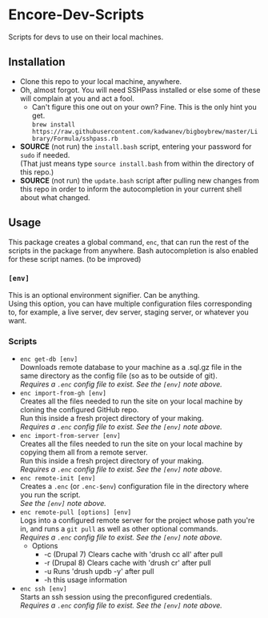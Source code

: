 # Encore-Dev-Scripts
Scripts for devs to use on their local machines.

## Installation
- Clone this repo to your local machine, anywhere.
- Oh, almost forgot. You will need SSHPass installed or else some of these
  will complain at you and act a fool.
  - Can't figure this one out on your own? Fine. This is the only hint you get.\
    `brew install https://raw.githubusercontent.com/kadwanev/bigboybrew/master/Library/Formula/sshpass.rb`
- **SOURCE** (not run) the `install.bash` script, entering your password for
  `sudo` if needed.\
  (That just means type `source install.bash` from within the directory of this repo.)
- **SOURCE** (not run) the `update.bash` script after pulling new changes from
  this repo in order to inform the autocompletion in your current shell about
  what changed.

## Usage
This package creates a global command, `enc`, that can run the rest of the scripts
in the package from anywhere. Bash autocompletion is also enabled for these
script names. (to be improved)

### `[env]`
This is an optional environment signifier. Can be anything.\
Using this option, you can have multiple configuration files corresponding to,
for example, a live server, dev server, staging server, or whatever you want.

### Scripts
- `enc get-db [env]`\
    Downloads remote database to your machine as a .sql.gz file in the same
    directory as the config file (so as to be outside of git).\
    *Requires a `.enc` config file to exist. See the `[env]` note above.*
- `enc import-from-gh [env]`\
    Creates all the files needed to run the site on your local machine
    by cloning the configured GitHub repo.\
    Run this inside a fresh project directory of your making.\
    *Requires a `.enc` config file to exist. See the `[env]` note above.*
- `enc import-from-server [env]`\
    Creates all the files needed to run the site on your local machine
    by copying them all from a remote server.\
    Run this inside a fresh project directory of your making.\
    *Requires a `.enc` config file to exist. See the `[env]` note above.*
- `enc remote-init [env]`\
    Creates a `.enc` (or `.enc-$env`) configuration file in the directory
    where you run the script.\
    *See the `[env]` note above.*
- `enc remote-pull [options] [env]`\
    Logs into a configured remote server for the project whose path you're in,
    and runs a `git pull` as well as other optional commands.\
    *Requires a `.enc` config file to exist. See the `[env]` note above.*
  * Options
    * -c    (Drupal 7) Clears cache with 'drush cc all' after pull
    * -r    (Drupal 8) Clears cache with 'drush cr' after pull
    * -u    Runs 'drush updb -y' after pull
    * -h    this usage information
- `enc ssh [env]`\
    Starts an ssh session using the preconfigured credentials.\
    *Requires a `.enc` config file to exist. See the `[env]` note above.*
